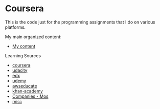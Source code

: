 Coursera
========
This is the code just for the programming assignments that I do on various platforms.

My main organized content:
- [My content](./k2e/README.md)

Learning Sources
- [coursera](./coursera/README.md)
- [udacity](./udacity/README.md)
- [edx](./edx/README.md)
- [udemy](./udemy/README.md)
- [awseducate](./awseducate/README.md)
- [khan-academy](./khan-academy/README.md)
- [Companies - Mos](./Mos/README.md)
- [misc](./misc/README.md)